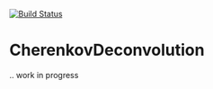 [![Build Status](https://travis-ci.org/mirkobunse/CherenkovDeconvolution.jl.svg?branch=master)](https://travis-ci.org/mirkobunse/CherenkovDeconvolution.jl)

# CherenkovDeconvolution

.. work in progress
